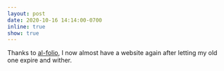 ```yaml
---
layout: post
date: 2020-10-16 14:14:00-0700
inline: true
show: true
---
```


Thanks to <a href="https://github.com/alshedivat/al-folio" target="_blank">al-folio</a>, I now almost have a website again after letting my old one expire and wither.
